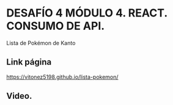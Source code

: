 # DESAFÍO 4 MÓDULO 4. REACT. CONSUMO DE API.
Lista de Pokémon de Kanto

## Link página
https://vitonez5198.github.io/lista-pokemon/

## Video.
